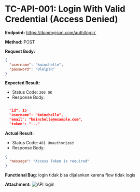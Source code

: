 # TC-API-001: Login With Valid Credential (Access Denied)

**Endpoint:** https://dummyjson.com/auth/login`

**Method:** POST

**Request Body:**
```json
{
  "username": "kminchelle",
  "password": "0lelplR"
}

```

**Expected Result:**
- Status Code: `200 OK`
- Response Body:
```json

  "id": 15
  "username": "kminchelle",
  "email": "kminchelle@example.com",
  "token": "..."

```
**Actual Result:**
- Status Code: `401 Unauthorized`
- Response Body:
```json
{
  "message": "Access Token is required"
}
```
**Functional Bug**: login tidak bisa dijalankan karena flow tidak logis

**Attachment:**
![API login](../documentations/)
